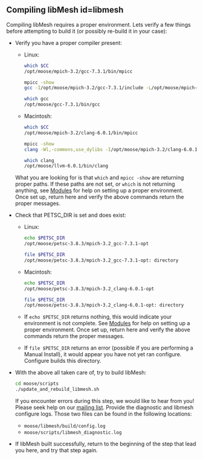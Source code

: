 ## Compiling libMesh id=libmesh

Compiling libMesh requires a proper environment. Lets verify a few things before attempting to build it (or possibly re-build it in your case):

- Verify you have a proper compiler present:

  - Linux:

    ```bash
    which $CC
    /opt/moose/mpich-3.2/gcc-7.3.1/bin/mpicc

    mpicc -show
    gcc -I/opt/moose/mpich-3.2/gcc-7.3.1/include -L/opt/moose/mpich-3.2/gcc-7.3.1/lib -Wl,-rpath -Wl,/opt/moose/mpich-3.2/gcc-7.3.1/lib -Wl,--enable-new-dtags -lmpi

    which gcc
    /opt/moose/gcc-7.3.1/bin/gcc
    ```

  - Macintosh:
  
    ```bash
    which $CC
    /opt/moose/mpich-3.2/clang-6.0.1/bin/mpicc

    mpicc -show
    clang -Wl,-commons,use_dylibs -I/opt/moose/mpich-3.2/clang-6.0.1/include -L/opt/moose/mpich-3.2/clang-6.0.1/lib -lmpi -lpmpi

    which clang
    /opt/moose/llvm-6.0.1/bin/clang
    ```
  
  What you are looking for is that `which` and `mpicc -show` are returning proper paths. If these paths are not set, or `which` is not returning anything, see [Modules](help/troubleshooting.md#modules) for help on setting up a proper environment. Once set up, return here and verify the above commands return the proper messages.


- Check that PETSC_DIR is set and does exist:

  - Linux:

    ```bash
    echo $PETSC_DIR
    /opt/moose/petsc-3.8.3/mpich-3.2_gcc-7.3.1-opt

    file $PETSC_DIR
    /opt/moose/petsc-3.8.3/mpich-3.2_gcc-7.3.1-opt: directory
    ```
    
  - Macintosh:

    ```bash
    echo $PETSC_DIR
    /opt/moose/petsc-3.8.3/mpich-3.2_clang-6.0.1-opt

    file $PETSC_DIR
    /opt/moose/petsc-3.8.3/mpich-3.2_clang-6.0.1-opt: directory
    ```

  - If `echo $PETSC_DIR` returns nothing, this would indicate your environment is not complete. See [Modules](help/troubleshooting.md#modules) for help on setting up a proper environment. Once set up, return here and verify the above commands return the proper messages.

  - If `file $PETSC_DIR` returns an error (possible if you are performing a Manual Install), it would appear you have not yet ran configure. Configure builds this directory.


- With the above all taken care of, try to build libMesh:

  ```bash
  cd moose/scripts
  ./update_and_rebuild_libmesh.sh
  ```

  If you encounter errors during this step, we would like to hear from you! Please seek help on our [mailing list](https://groups.google.com/forum/#!forum/moose-users). Provide the diagnostic and libmesh configure logs. Those two files can be found in the following locations:

  - `moose/libmesh/build/config.log`
  - `moose/scripts/libmesh_diagnostic.log`


- If libMesh built successfully, return to the beginning of the step that lead you here, and try that step again.
